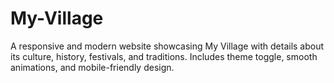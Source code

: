 # My-Village
A responsive and modern website showcasing My Village with details about its culture, history, festivals, and traditions. Includes theme toggle, smooth animations, and mobile-friendly design.
